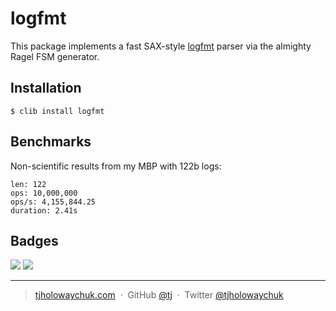 
# logfmt

This package implements a fast SAX-style [logfmt](https://brandur.org/logfmt) parser via the almighty Ragel FSM generator.

## Installation

```
$ clib install logfmt
```

## Benchmarks

 Non-scientific results from my MBP with 122b logs:

 ```
len: 122
ops: 10,000,000
ops/s: 4,155,844.25
duration: 2.41s
```

## Badges

![](https://img.shields.io/badge/license-MIT-blue.svg)
![](https://img.shields.io/badge/status-stable-green.svg)

---

> [tjholowaychuk.com](http://tjholowaychuk.com) &nbsp;&middot;&nbsp;
> GitHub [@tj](https://github.com/tj) &nbsp;&middot;&nbsp;
> Twitter [@tjholowaychuk](https://twitter.com/tjholowaychuk)
